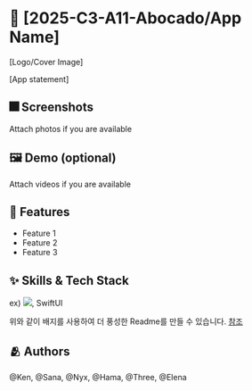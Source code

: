# :iphone: [2025-C3-A11-Abocado/App Name]
[Logo/Cover Image]

[App statement]

## :fireworks: Screenshots

Attach photos if you are available

## :framed_picture: Demo (optional)

Attach videos if you are available


## :pushpin: Features

- Feature 1
- Feature 2
- Feature 3


## :sparkles: Skills & Tech Stack

ex) <img src="https://img.shields.io/badge/Swift-FA7343?style=flat&logo=Swift&logoColor=white"/>, SwiftUI

위와 같이 배지를 사용하여 더 풍성한 Readme를 만들 수 있습니다.
[참조](https://shields.io/)


## :people_hugging: Authors

@Ken, @Sana, @Nyx, @Hama, @Three, @Elena
